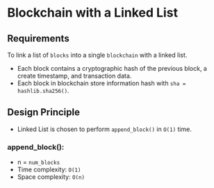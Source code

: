 # Blockchain with a Linked List

## Requirements
To link a list of `blocks` into a single `blockchain` with a linked list.

- Each block contains a cryptographic hash of the previous block, a create timestamp, and transaction data.
- Each block in blockchain store information hash with `sha = hashlib.sha256()`.

## Design Principle
- Linked List is chosen to perform `append_block()` in `O(1)` time.

### append_block():
- n = `num_blocks`
- Time complexity: `O(1)`
- Space complexity: `O(n)`
